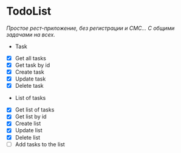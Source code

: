 # TodoList
_Простое рест-приложение, без регистрации и СМС... С общими задачами на всех._


*  Task
- [x] Get all tasks
- [x] Get task by id
- [x] Create task
- [x] Update task
- [x] Delete task

* List of tasks
- [x] Get list of tasks
- [x] Get list by id 
- [x] Create list
- [x] Update list
- [x] Delete list
- [ ] Add tasks to the list

